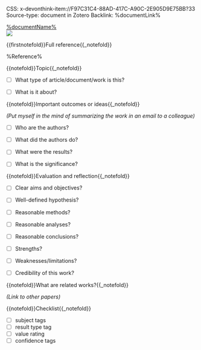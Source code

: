 CSS: x-devonthink-item://F97C31C4-88AD-417C-A90C-2E905D9E75BB?33
Source-type: document in Zotero
Backlink: %documentLink%

<div class="target"><a href="%documentLink%">%documentName%</a></div><img class="thumbnail" src="%documentLink%">

{{firstnotefold}}Full reference{{_notefold}}

%Reference%


{{notefold}}Topic{{_notefold}}

- [ ] What type of article/document/work is this?
- [ ] What is it about?


{{notefold}}Important outcomes or ideas{{_notefold}}

_(Put myself in the mind of summarizing the work in an email to a colleague)_

- [ ] Who are the authors?
- [ ] What did the authors do?
- [ ] What were the results?
- [ ] What is the significance?


{{notefold}}Evaluation and reflection{{_notefold}}

- [ ] Clear aims and objectives?
- [ ] Well-defined hypothesis?
- [ ] Reasonable methods?
- [ ] Reasonable analyses?
- [ ] Reasonable conclusions?
- [ ] Strengths?
- [ ] Weaknesses/limitations?
- [ ] Credibility of this work?


{{notefold}}What are related works?{{_notefold}}

_(Link to other papers)_


{{notefold}}Checklist{{_notefold}}

- [ ] subject tags
- [ ] result type tag
- [ ] value rating
- [ ] confidence tags

